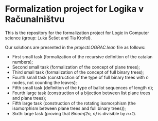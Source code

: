 # Formalization project for Logika v Računalništvu

This is the repository for the formalization project for Logic in Computer science (group: Luka Šešet and Tia Krofel).

Our solutions are presented in the *projectLOGRAC.lean* file as follows:

- First small task (formalization of the recursive definition of the catalan numbers);
- Second small task (formalization of the concept of plane trees);
- Third small task (formalization of the concept of full binary trees);
- Fourth small task (construction of the type of full binary trees with *n* nodes, not counting the leaves);
- Fifth small task (definition of the type of ballot sequences of length *n*);
- Fourth large task (construction of a bijection between list plane trees and plane trees);
- Fifth large task (construction of the rotating isomorphism (the isomorphism between plane trees and full binary trees));
- Sixth large task (proving that *Binom(2n, n)* is divisible by *n+1*).
